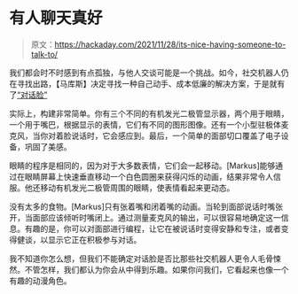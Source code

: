 # 有人聊天真好

> 原文：<https://hackaday.com/2021/11/28/its-nice-having-someone-to-talk-to/>

我们都会时不时感到有点孤独，与他人交谈可能是一个挑战。如今，社交机器人仍在寻找出路，【马库斯】决定寻找一种自己动手、成本低廉的解决方案，于是就有了[“对话脸”](https://www.instructables.com/Conversation-Face/)

实际上，构建非常简单。你有三个不同的有机发光二极管显示器，两个用于眼睛，一个用于嘴巴，根据显示的表情，它们有不同的图形图像。还有一个小型驻极体麦克风，当你对着脸说话时，它会感应到。最后，一个简单的面部切口覆盖了电子设备，巩固了美感。

眼睛的程序是相同的，因为对于大多数表情，它们会一起移动。[Markus]能够通过在眼睛屏幕上快速垂直移动一个白色圆圈来获得闪烁的动画，结果非常令人信服。他还移动有机发光二极管周围的眼睛，使表情看起来更动态。

没有太多的食物。[Markus]只有张着嘴和闭着嘴的动画。当轮到面部说话时嘴张开，当面部应该倾听时嘴闭上。通过测量麦克风的输出，可以很容易地确定这一信息。有趣的是，你可以对面部进行编程，让它在被说话时变得安静和专注，或者变得健谈，以显示它正在积极参与对话。

我不知道你怎么想，但我们不能确定对话脸是否比那些社交机器人更令人毛骨悚然。不管怎样，我们都认为你会从中得到乐趣。如果你问我们，它看起来也像一个有趣的动漫角色。